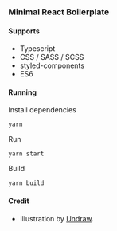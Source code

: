 ### Minimal React Boilerplate

#### Supports
* Typescript
* CSS / SASS / SCSS
* styled-components
* ES6

#### Running

Install dependencies

```
yarn
```

Run

```
yarn start
```

Build

```
yarn build
```

#### Credit

* Illustration by [Undraw](https://undraw.co/).